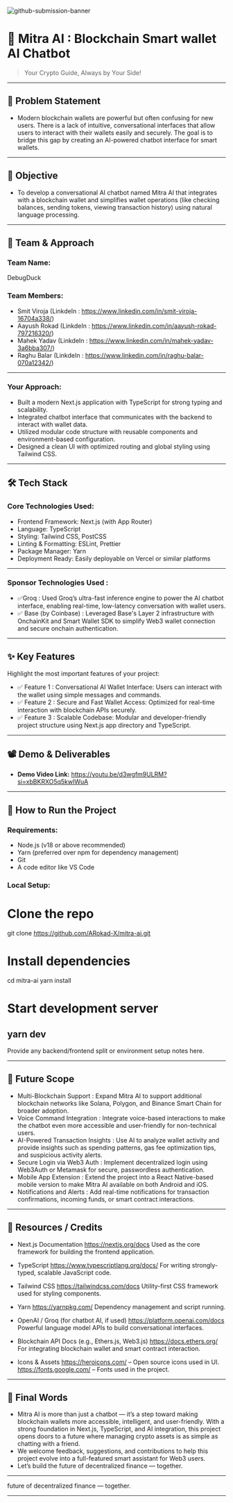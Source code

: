 ![github-submission-banner](https://github.com/user-attachments/assets/a1493b84-e4e2-456e-a791-ce35ee2bcf2f)

# 🚀 Mitra AI : Blockchain Smart wallet AI Chatbot

> Your Crypto Guide, Always by Your Side!
---

## 📌 Problem Statement
- Modern blockchain wallets are powerful but often confusing for new users. There is a lack of intuitive, conversational interfaces that allow users to interact with their wallets easily and securely. The goal is to bridge this gap by creating an AI-powered chatbot interface for smart wallets.

---

## 🎯 Objective
- To develop a conversational AI chatbot named Mitra AI that integrates with a blockchain wallet and simplifies wallet operations (like checking balances, sending tokens, viewing transaction history) using natural language processing.

---

## 🧠 Team & Approach

### Team Name:  
DebugDuck

### Team Members:  
- Smit Viroja (LinkdeIn : https://www.linkedin.com/in/smit-viroja-16704a338/)  
- Aayush Rokad (LinkdeIn : https://www.linkedin.com/in/aayush-rokad-797216320/)
- Mahek Yadav (LinkdeIn : https://www.linkedin.com/in/mahek-yadav-3a6bba307/)
- Raghu Balar (LinkdeIn : https://www.linkedin.com/in/raghu-balar-070a12342/)  
---

### Your Approach:  
- Built a modern Next.js application with TypeScript for strong typing and scalability.
- Integrated chatbot interface that communicates with the backend to interact with wallet data.
- Utilized modular code structure with reusable components and environment-based configuration.
- Designed a clean UI with optimized routing and global styling using Tailwind CSS.
---

## 🛠️ Tech Stack

### Core Technologies Used:
- Frontend Framework: Next.js (with App Router)
- Language: TypeScript
- Styling: Tailwind CSS, PostCSS
- Linting & Formatting: ESLint, Prettier
- Package Manager: Yarn
- Deployment Ready: Easily deployable on Vercel or similar platforms
---

### Sponsor Technologies Used :
- ✅Groq : Used Groq’s ultra-fast inference engine to power the AI chatbot interface, enabling real-time, low-latency conversation with wallet users.
- ✅ Base (by Coinbase) : Leveraged Base's Layer 2 infrastructure with OnchainKit and Smart Wallet SDK to simplify Web3 wallet connection and secure onchain authentication.

---

## ✨ Key Features

Highlight the most important features of your project:

- ✅ Feature 1  : Conversational AI Wallet Interface: Users can interact with the wallet using simple messages and commands.
- ✅ Feature 2  : Secure and Fast Wallet Access: Optimized for real-time interaction with blockchain APIs securely.
- ✅ Feature 3  : Scalable Codebase: Modular and developer-friendly project structure using Next.js app directory and TypeScript.
---

## 📽️ Demo & Deliverables

- **Demo Video Link:** https://youtu.be/d3wgfm9ULRM?si=xbBKRXO5q5kwIWuA  

---

## 🧪 How to Run the Project

### Requirements:
- Node.js (v18 or above recommended)
- Yarn (preferred over npm for dependency management)
- Git
- A code editor like VS Code

### Local Setup:
# Clone the repo
git clone https://github.com/ARokad-X/mitra-ai.git

# Install dependencies
cd mitra-ai
yarn install

# Start development server
yarn dev 
---

Provide any backend/frontend split or environment setup notes here.

---

## 🧬 Future Scope

- Multi-Blockchain Support : Expand Mitra AI to support additional blockchain networks like Solana, Polygon, and Binance Smart Chain for broader adoption.
- Voice Command Integration : Integrate voice-based interactions to make the chatbot even more accessible and user-friendly for non-technical users.
- AI-Powered Transaction Insights : Use AI to analyze wallet activity and provide insights such as spending patterns, gas fee optimization tips, and suspicious activity alerts.
- Secure Login via Web3 Auth : Implement decentralized login using Web3Auth or Metamask for secure, passwordless authentication.
- Mobile App Extension : Extend the project into a React Native-based mobile version to make Mitra AI available on both Android and iOS.
- Notifications and Alerts : Add real-time notifications for transaction confirmations, incoming funds, or smart contract interactions.  

---

## 📎 Resources / Credits

- Next.js Documentation
https://nextjs.org/docs
Used as the core framework for building the frontend application.

- TypeScript
https://www.typescriptlang.org/docs/
For writing strongly-typed, scalable JavaScript code.

- Tailwind CSS
https://tailwindcss.com/docs
Utility-first CSS framework used for styling components.

- Yarn
https://yarnpkg.com/
Dependency management and script running.

- OpenAI / Groq (for chatbot AI, if used)
https://platform.openai.com/docs
Powerful language model APIs to build conversational interfaces.

- Blockchain API Docs (e.g., Ethers.js, Web3.js)
https://docs.ethers.org/
For integrating blockchain wallet and smart contract interaction.

- Icons & Assets
https://heroicons.com/ – Open source icons used in UI.
https://fonts.google.com/ – Fonts used in the project.

---

## 🏁 Final Words

- Mitra AI is more than just a chatbot — it’s a step toward making blockchain wallets more accessible, intelligent, and user-friendly. With a strong foundation in Next.js, TypeScript, and AI integration, this project opens doors to a future where managing crypto assets is as simple as chatting with a friend.
- We welcome feedback, suggestions, and contributions to help this project evolve into a full-featured smart assistant for Web3 users.
- Let’s build the future of decentralized finance — together.

---
 future of decentralized finance — together.

---
